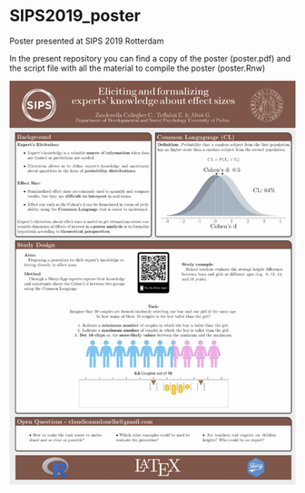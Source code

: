 # SIPS2019_poster
Poster presented at SIPS 2019 Rotterdam

In the present repository you can find a copy of the poster (poster.pdf) and the script file with all the material to compile the poster (poster.Rnw) 

![poster_image](https://github.com/ClaudioZandonella/SIPS2019_poster/blob/master/poster.jpg)
